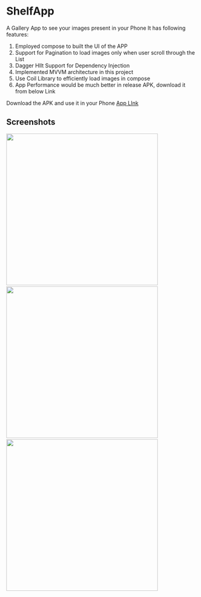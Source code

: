 # ShelfApp
A Gallery App to see your images present in your Phone
It has following features:
1. Employed compose to built the UI of the APP
2. Support for Pagination to load images only when user scroll through the List
3. Dagger HIlt Support for Dependency Injection
4. Implemented MVVM architecture in this project
5. Use Coil Library to efficiently load images in compose
6. App Performance would be much better in release APK, download it from below Link

Download the APK and use it in your Phone [App LInk](https://drive.google.com/file/d/14OZ29WXGS1Kk2SRA6LmNaJeagZvlHzUI/view?usp=sharing)

## Screenshots
<img src="https://github.com/Abhisheksolanki19/GalleryApp/assets/52146654/2526f7b4-cbf0-4966-ba5f-b8a591bf4971" height="400">&nbsp;
<img src="https://github.com/Abhisheksolanki19/GalleryApp/assets/52146654/315f39c3-6f06-4b39-a6f1-37671b90f68f" height="400">&nbsp;
<img src="https://github.com/Abhisheksolanki19/GalleryApp/assets/52146654/1a9e1eb9-e698-479d-b441-025a8d2a2d84" height="400">&nbsp;
